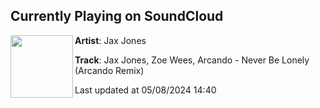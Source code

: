 ## Currently Playing on SoundCloud

[<img align="left" width="100" src="https://i1.sndcdn.com/artworks-zCnjDsU1F2fh-0-t500x500.jpg">](https://soundcloud.com/jaxjones/jax-jones-zoe-wees-arcando?in=saxurn/sets/glass-pipe/)

**Artist**: Jax Jones 

**Track**: Jax Jones, Zoe Wees, Arcando - Never Be Lonely (Arcando Remix)

Last updated at 05/08/2024 14:40
